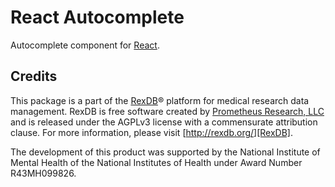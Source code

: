 # React Autocomplete

Autocomplete component for [React][].

## Credits

This package is a part of the [RexDB][]® platform for medical research data
management. RexDB is free software created by [Prometheus Research, LLC][] and
is released under the AGPLv3 license with a commensurate attribution clause. For
more information, please visit [http://rexdb.org/][RexDB].

The development of this product was supported by the National Institute of
Mental Health of the National Institutes of Health under Award Number
R43MH099826.

[React]: http://facebook.github.io/react/
[RexDB]: http://rexdb.org
[Prometheus Research, LLC]: http://prometheusresearch.com

